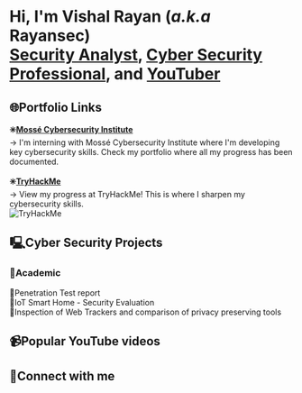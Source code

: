 <h1>Hi, I'm Vishal Rayan (<i>a.k.a</i> Rayansec) <br> <a href="https://www.github.com/vishalprataprayan">Security Analyst</a>, <a href="https://www.linkedin.com/in/vishalprataprayan">Cyber Security Professional</a>, and <a href="https://www.youtube.com/channel/UCDZwQXQwV16x3M-YePALJ5g">YouTuber</a></h1>

<h2>🌐Portfolio Links</h2>
<b>✳️<a href="https://students.mosse-institute.com/student/OLL6ag5uYaY0zKn39WCqI4uKe3g2">Mossé Cybersecurity Institute</a></b><br>
→ I'm interning with Mossé Cybersecurity Institute where I'm developing key cybersecurity skills. Check my portfolio where all my progress has been documented.<br><br>
<b>✳️<a href="https://tryhackme.com/p/rayansec">TryHackMe</a></b><br>
→ View my progress at TryHackMe! This is where I sharpen my cybersecurity skills.<br>
<img src="https://tryhackme-badges.s3.amazonaws.com/rayansec.png" alt="TryHackMe">

<h2>🖳Cyber Security Projects</h2>
<h3>📖Academic</h3>
🔹Penetration Test report<br>
🔹IoT Smart Home - Security Evaluation<br>
🔹Inspection of Web Trackers and comparison of privacy preserving tools<br>
<h2>📹Popular YouTube videos</h2>
<h2>🔌Connect with me</h2>

